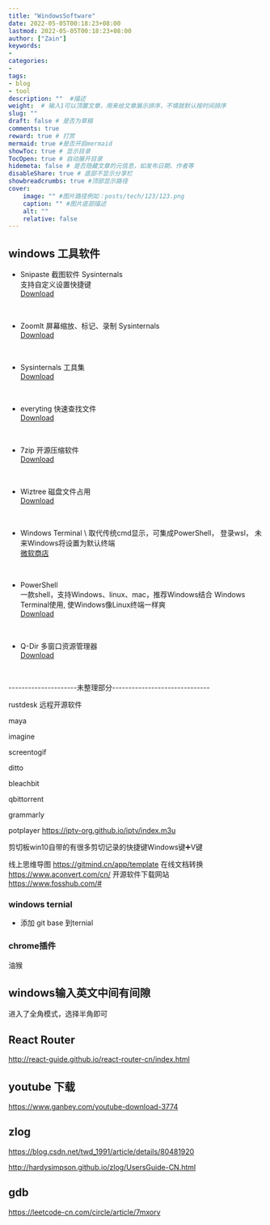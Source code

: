 ```yaml
---
title: "WindowsSoftware"
date: 2022-05-05T00:18:23+08:00
lastmod: 2022-05-05T00:18:23+08:00
author: ["Zain"]
keywords: 
- 
categories: 
- 
tags: 
- blog
- tool
description: ""  #描述
weight:  # 输入1可以顶置文章，用来给文章展示排序，不填就默认按时间排序
slug: ""
draft: false # 是否为草稿
comments: true
reward: true # 打赏
mermaid: true #是否开启mermaid
showToc: true # 显示目录
TocOpen: true # 自动展开目录
hidemeta: false # 是否隐藏文章的元信息，如发布日期、作者等
disableShare: true # 底部不显示分享栏
showbreadcrumbs: true #顶部显示路径
cover:
    image: "" #图片路径例如：posts/tech/123/123.png
    caption: "" #图片底部描述
    alt: ""
    relative: false
---
```







## windows 工具软件



* Snipaste   截图软件  Sysinternals \
支持自定义设置快捷键       \
[Download](https://www.snipaste.com/download.html)

<br>

* ZoomIt 屏幕缩放、标记、录制 Sysinternals \
[Download](https://learn.microsoft.com/en-us/sysinternals/downloads/zoomit)

<br>

* Sysinternals 工具集   \
[Download](https://learn.microsoft.com/en-us/sysinternals/)

<br>

- everyting 快速查找文件  \
[Download](https://www.voidtools.com/downloads/)

<br>

- 7zip 开源压缩软件   \
[Download](https://www.7-zip.org/)

<br>

- Wiztree  磁盘文件占用     \
[Download](https://www.diskanalyzer.com/)

<br>

- Windows Terminal        \ 
取代传统cmd显示，可集成PowerShell， 登录wsl，  未来Windows将设置为默认终端   \
[微软商店](https://apps.microsoft.com/store/detail/windows-terminal/9N0DX20HK701?hl=en-us&gl=us)

<br>

- PowerShell  \
一款shell，支持Windows、linux、mac，推荐Windows结合 Windows Terminal使用, 使Windows像Linux终端一样爽 \
[Download](https://github.com/PowerShell/PowerShell)

<br>

- Q-Dir  多窗口资源管理器                   \
[Download](http://www.q-dir.com/)


<br>


---------------------未整理部分------------------------------

rustdesk  远程开源软件

maya

imagine

screentogif

ditto

bleachbit

qbittorrent

grammarly

potplayer 
https://iptv-org.github.io/iptv/index.m3u



剪切板win10自带的有很多剪切记录的快捷键Windows键➕V键

线上思维导图
https://gitmind.cn/app/template
在线文档转换
https://www.aconvert.com/cn/
开源软件下载网站
https://www.fosshub.com/#

### windows ternial
- 添加 git base 到ternial


### chrome插件

油猴

## windows输入英文中间有间隙
进入了全角模式，选择半角即可

## React Router


http://react-guide.github.io/react-router-cn/index.html


## youtube 下载
https://www.ganbey.com/youtube-download-3774



## zlog
https://blog.csdn.net/twd_1991/article/details/80481920

http://hardysimpson.github.io/zlog/UsersGuide-CN.html


## gdb

https://leetcode-cn.com/circle/article/7mxorv




